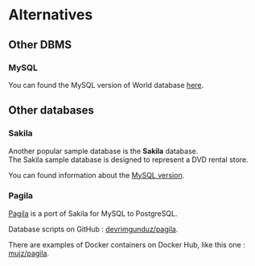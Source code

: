 # Alternatives

## Other DBMS

### MySQL

You can found the MySQL version of World database [here](https://dev.mysql.com/doc/world-setup/en/).

## Other databases

### Sakila
 
Another popular sample database is the **Sakila** database.  
The Sakila sample database is designed to represent a DVD rental store.

You can found information about the [MySQL version](https://dev.mysql.com/doc/sakila/en/).

### Pagila

[Pagila](http://pgfoundry.org/frs/?group_id=1000150&release_id=998#pagila-pagila-title-content) is a port of Sakila for MySQL to PostgreSQL. 

Database scripts on GitHub : [devrimgunduz/pagila](https://github.com/devrimgunduz/pagila).

There are examples of Docker containers on Docker Hub, like this one : [mujz/pagila](https://hub.docker.com/r/mujz/pagila). 
